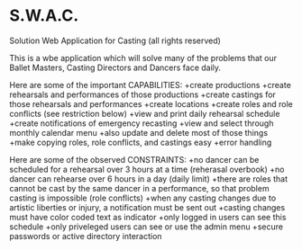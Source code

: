 # S.W.A.C.
Solution Web Application for Casting (all rights reserved)

This is a wbe application which will solve many of the problems that our Ballet Masters, Casting Directors and Dancers face daily.

Here are some of the important CAPABILITIES:
+create productions 
+create rehearsals and performances of those productions
+create castings for those rehearsals and performances 
+create locations
+create roles and role conflicts (see restriction below)
+view and print daily rehearsal schedule
+create notifications of emergency recasting 
+view and select through monthly calendar menu
+also update and delete most of those things
+make copying roles, role conflicts, and castings easy
+error handling


Here are some of the observed CONSTRAINTS:
+no dancer can be scheduled for a rehearsal over 3 hours at a time  (reherasal overbook)
+no dancer can rehearse over 6 hours in a day (daily limit)
+there are roles that cannot be cast by the same dancer in a performance, so that problem casting is impossible (role conflicts)
+when any casting changes due to artistic liberties or injury, a notification must be sent out
+casting changes must have color coded text as indicator
+only logged in users can see this schedule
+only priveleged users can see or use the admin menu
+secure passwords or active directory interaction

